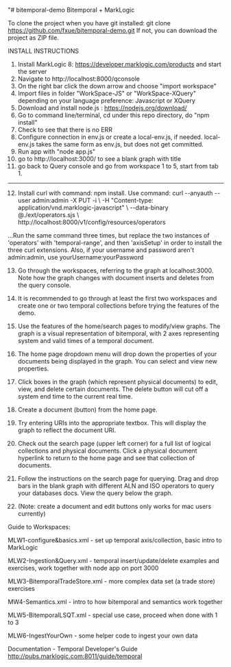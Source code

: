 "# bitemporal-demo
Bitemporal + MarkLogic

To clone the project when you have git installed: 
  git clone https://github.com/fxue/bitemporal-demo.git
If not, you can download the project as ZIP file.


INSTALL INSTRUCTIONS

1. Install MarkLogic 8: https://developer.marklogic.com/products and start the server
2. Navigate to http://localhost:8000/qconsole
3. On the right bar click the down arrow and choose "import workspace"
4. Import files in folder "WorkSpace-JS" or "WorkSpace-XQuery" depending on your language preference: Javascript or XQuery
5. Download and install node.js : https://nodejs.org/download/
6. Go to command line/terminal, cd under this repo directory, do "npm install"
7. Check to see that there is no ERR
8. Configure connection in env.js or create a local-env.js, if needed. local-env.js takes the same form as env.js, but does not get committed. 
9. Run app with "node app.js"
10. go to http://localhost:3000/ to see a blank graph with title
11. go back to Query console and go from workspace 1 to 5, start from tab 1.
__________
12. Install curl with command: npm install. Use command: 
curl --anyauth --user admin:admin -X PUT -i \ -H "Content-type: application/vnd.marklogic-javascript" \ --data-binary @./ext/operators.sjs \ http://localhost:8000/v1/config/resources/operators

...Run the same command three times, but replace the two instances of 'operators' with 'temporal-range', and then 'axisSetup' in order to install the three curl extensions. Also, if your username and password aren't admin:admin, use yourUsername:yourPassword

13. Go through the workspaces, referring to the graph at localhost:3000. Note how the graph changes with document inserts and deletes from the query console. 
14. It is recommended to go through at least the first two workspaces and create one or two temporal collections before trying the features of the demo. 
15. Use the features of the home/search pages to modify/view graphs. The graph is a visual representation of bitemporal, with 2 axes representing system and valid times of a temporal document.
16. The home page dropdown menu will drop down the properties of your documents being displayed in the graph. You can select and view new properties.
17. Click boxes in the graph (which represent physical documents) to edit, view, and delete certain documents. The delete button will cut off a system end time to the current real time. 
18. Create a document (button) from the home page.
19. Try entering URIs into the appropriate textbox. This will display the graph to reflect the document URI. 
20. Check out the search page (upper left corner) for a full list of logical collections and physical documents. Click a physical document hyperlink to return to the home page and see that collection of documents. 
21. Follow the instructions on the search page for querying. Drag and drop bars in the blank graph with different ALN and ISO operators to query your databases docs. View the query below the graph.

22. (Note: create a document and edit buttons only works for mac users currently)


Guide to Workspaces:

MLW1-configure&basics.xml - set up temporal axis/collection, basic intro to MarkLogic

MLW2-Ingestion&Query.xml - temporal insert/update/delete examples and exercises, work together with node app on port 3000

MLW3-BitemporalTradeStore.xml - more complex data set (a trade store) exercises

MW4-Semantics.xml - intro to how bitemporal and semantics work together

MLW5-BitemporalLSQT.xml - special use case, proceed when done with 1 to 3

MLW6-IngestYourOwn - some helper code to ingest your own data


Documentation - Temporal Developer's Guide http://pubs.marklogic.com:8011/guide/temporal

